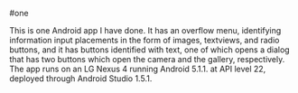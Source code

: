 #one

This is one Android app I have done. It has an overflow menu, identifying information input placements in the form of images, textviews, and radio buttons, and it has buttons identified with text, one of which opens a dialog that has two buttons which open the camera and the gallery, respectively. The app runs on an LG Nexus 4 running Android 5.1.1. at API level 22, deployed through Android Studio 1.5.1.

